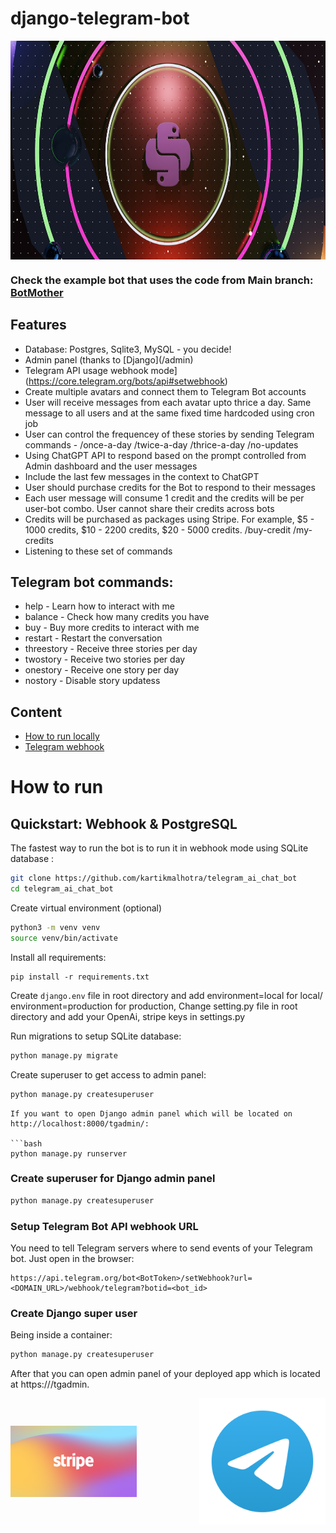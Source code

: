 # django-telegram-bot

<p align="center">
    <img src="https://raw.githubusercontent.com/kartikmalhotra/telegram_ai_chat_bot/master/docs/photo-1690683790356-c1edb75e3df7.jpeg" align="center" height="350px" weight="350px", width="100%">
</p>

### Check the example bot that uses the code from Main branch: [BotMother](https://t.me/randombum_bot)

## Features

- Database: Postgres, Sqlite3, MySQL - you decide!
- Admin panel (thanks to [Django](<Domian>/admin)
- Telegram API usage webhook mode](https://core.telegram.org/bots/api#setwebhook)
- Create multiple avatars and connect them to Telegram Bot accounts
- User will receive messages from each avatar upto thrice a day. Same message to all users and at the same fixed time hardcoded using cron job
- User can control the frequencey of these stories by sending Telegram commands - /once-a-day /twice-a-day /thrice-a-day /no-updates
- Using ChatGPT API to respond based on the prompt controlled from Admin dashboard and the user messages
- Include the last few messages in the context to ChatGPT
- User should purchase credits for the Bot to respond to their messages
- Each user message will consume 1 credit and the credits will be per user-bot combo. User cannot share their credits across bots
- Credits will be purchased as packages using Stripe. For example, $5 - 1000 credits, $10 - 2200 credits, $20 - 5000 credits. /buy-credit /my-credits
- Listening to these set of commands

## Telegram bot commands:

- help - Learn how to interact with me
- balance - Check how many credits you have
- buy - Buy more credits to interact with me
- restart - Restart the conversation
- threestory - Receive three stories per day
- twostory - Receive two stories per day
- onestory - Receive one story per day
- nostory - Disable story updatess

## Content

- [How to run locally](https://github.com/kartikmalhotra/telegram_ai_chat_bot/#how-to-run)
- [Telegram webhook](https://github.com/ohld/django-telegram-bot/#setup_telegram_bot_api_webhook_url)

# How to run

## Quickstart: Webhook & PostgreSQL

The fastest way to run the bot is to run it in webhook mode using SQLite database :

```bash
git clone https://github.com/kartikmalhotra/telegram_ai_chat_bot
cd telegram_ai_chat_bot
```

Create virtual environment (optional)

```bash
python3 -m venv venv
source venv/bin/activate
```

Install all requirements:

```
pip install -r requirements.txt
```

Create `django.env` file in root directory and add environment=local for local/ environment=production for production,
Change setting.py file in root directory and add your OpenAi, stripe keys in settings.py

Run migrations to setup SQLite database:

```bash
python manage.py migrate
```

Create superuser to get access to admin panel:

```bash
python manage.py createsuperuser
```

````
If you want to open Django admin panel which will be located on http://localhost:8000/tgadmin/:

```bash
python manage.py runserver
````

### Create superuser for Django admin panel

```bash
python manage.py createsuperuser
```

### Setup Telegram Bot API webhook URL

You need to tell Telegram servers where to send events of your Telegram bot. Just open in the browser:

```
https://api.telegram.org/bot<BotToken>/setWebhook?url=<DOMAIN_URL>/webhook/telegram?botid=<bot_id>

```

### Create Django super user

Being inside a container:

```bash
python manage.py createsuperuser
```

After that you can open admin panel of your deployed app which is located at https://<DOMAIN>/tgadmin.

<p align="center">
    <div style="display: flex; justify-content: space-between; align-items: center;">
        <img src="https://raw.githubusercontent.com/kartikmalhotra/telegram_ai_chat_bot/master/docs/stripe.png" alt="Image 1" width="40%" >
        <img src="https://raw.githubusercontent.com/kartikmalhotra/telegram_ai_chat_bot/master/docs/telegram_image.png" alt="Image 2" width="40%">
    </div>
</p>
